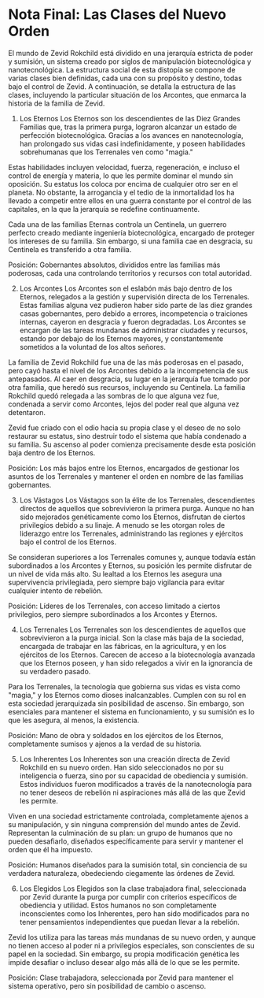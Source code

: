 # Nota Final: Las Clases del Nuevo Orden

El mundo de Zevid Rokchild está dividido en una jerarquía estricta de poder y sumisión, un sistema creado por siglos de manipulación biotecnológica y nanotecnológica. La estructura social de esta distopía se compone de varias clases bien definidas, cada una con su propósito y destino, todas bajo el control de Zevid. A continuación, se detalla la estructura de las clases, incluyendo la particular situación de los Arcontes, que enmarca la historia de la familia de Zevid.

1. Los Eternos
Los Eternos son los descendientes de las Diez Grandes Familias que, tras la primera purga, lograron alcanzar un estado de perfección biotecnológica. Gracias a los avances en nanotecnología, han prolongado sus vidas casi indefinidamente, y poseen habilidades sobrehumanas que los Terrenales ven como "magia."

Estas habilidades incluyen velocidad, fuerza, regeneración, e incluso el control de energía y materia, lo que les permite dominar el mundo sin oposición. Su estatus los coloca por encima de cualquier otro ser en el planeta. No obstante, la arrogancia y el tedio de la inmortalidad los ha llevado a competir entre ellos en una guerra constante por el control de las capitales, en la que la jerarquía se redefine continuamente.

Cada una de las familias Eternas controla un Centinela, un guerrero perfecto creado mediante ingeniería biotecnológica, encargado de proteger los intereses de su familia. Sin embargo, si una familia cae en desgracia, su Centinela es transferido a otra familia.

Posición: Gobernantes absolutos, divididos entre las familias más poderosas, cada una controlando territorios y recursos con total autoridad.

2. Los Arcontes
Los Arcontes son el eslabón más bajo dentro de los Eternos, relegados a la gestión y supervisión directa de los Terrenales. Estas familias alguna vez pudieron haber sido parte de las diez grandes casas gobernantes, pero debido a errores, incompetencia o traiciones internas, cayeron en desgracia y fueron degradadas. Los Arcontes se encargan de las tareas mundanas de administrar ciudades y recursos, estando por debajo de los Eternos mayores, y constantemente sometidos a la voluntad de los altos señores.

La familia de Zevid Rokchild fue una de las más poderosas en el pasado, pero cayó hasta el nivel de los Arcontes debido a la incompetencia de sus antepasados. Al caer en desgracia, su lugar en la jerarquía fue tomado por otra familia, que heredó sus recursos, incluyendo su Centinela. La familia Rokchild quedó relegada a las sombras de lo que alguna vez fue, condenada a servir como Arcontes, lejos del poder real que alguna vez detentaron.

Zevid fue criado con el odio hacia su propia clase y el deseo de no solo restaurar su estatus, sino destruir todo el sistema que había condenado a su familia. Su ascenso al poder comienza precisamente desde esta posición baja dentro de los Eternos.

Posición: Los más bajos entre los Eternos, encargados de gestionar los asuntos de los Terrenales y mantener el orden en nombre de las familias gobernantes.

3. Los Vástagos
Los Vástagos son la élite de los Terrenales, descendientes directos de aquellos que sobrevivieron la primera purga. Aunque no han sido mejorados genéticamente como los Eternos, disfrutan de ciertos privilegios debido a su linaje. A menudo se les otorgan roles de liderazgo entre los Terrenales, administrando las regiones y ejércitos bajo el control de los Eternos.

Se consideran superiores a los Terrenales comunes y, aunque todavía están subordinados a los Arcontes y Eternos, su posición les permite disfrutar de un nivel de vida más alto. Su lealtad a los Eternos les asegura una supervivencia privilegiada, pero siempre bajo vigilancia para evitar cualquier intento de rebelión.

Posición: Líderes de los Terrenales, con acceso limitado a ciertos privilegios, pero siempre subordinados a los Arcontes y Eternos.

4. Los Terrenales
Los Terrenales son los descendientes de aquellos que sobrevivieron a la purga inicial. Son la clase más baja de la sociedad, encargada de trabajar en las fábricas, en la agricultura, y en los ejércitos de los Eternos. Carecen de acceso a la biotecnología avanzada que los Eternos poseen, y han sido relegados a vivir en la ignorancia de su verdadero pasado.

Para los Terrenales, la tecnología que gobierna sus vidas es vista como "magia," y los Eternos como dioses inalcanzables. Cumplen con su rol en esta sociedad jerarquizada sin posibilidad de ascenso. Sin embargo, son esenciales para mantener el sistema en funcionamiento, y su sumisión es lo que les asegura, al menos, la existencia.

Posición: Mano de obra y soldados en los ejércitos de los Eternos, completamente sumisos y ajenos a la verdad de su historia.

5. Los Inherentes
Los Inherentes son una creación directa de Zevid Rokchild en su nuevo orden. Han sido seleccionados no por su inteligencia o fuerza, sino por su capacidad de obediencia y sumisión. Estos individuos fueron modificados a través de la nanotecnología para no tener deseos de rebelión ni aspiraciones más allá de las que Zevid les permite.

Viven en una sociedad estrictamente controlada, completamente ajenos a su manipulación, y sin ninguna comprensión del mundo antes de Zevid. Representan la culminación de su plan: un grupo de humanos que no pueden desafiarlo, diseñados específicamente para servir y mantener el orden que él ha impuesto.

Posición: Humanos diseñados para la sumisión total, sin conciencia de su verdadera naturaleza, obedeciendo ciegamente las órdenes de Zevid.

6. Los Elegidos
Los Elegidos son la clase trabajadora final, seleccionada por Zevid durante la purga por cumplir con criterios específicos de obediencia y utilidad. Estos humanos no son completamente inconscientes como los Inherentes, pero han sido modificados para no tener pensamientos independientes que puedan llevar a la rebelión.

Zevid los utiliza para las tareas más mundanas de su nuevo orden, y aunque no tienen acceso al poder ni a privilegios especiales, son conscientes de su papel en la sociedad. Sin embargo, su propia modificación genética les impide desafiar o incluso desear algo más allá de lo que se les permite.

Posición: Clase trabajadora, seleccionada por Zevid para mantener el sistema operativo, pero sin posibilidad de cambio o ascenso.
